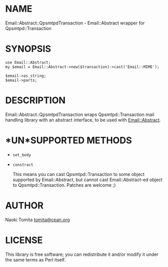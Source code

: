 # NAME

Email::Abstract::QpsmtpdTransaction - Email::Abstract wrapper for Qpsmtpd::Transaction

# SYNOPSIS

    use Email::Abstract;
    my $email = Email::Abstract->new($transaction)->cast('Email::MIME');
    
    $email->as_string;
    $email->parts;

# DESCRIPTION

Email::Abstract::QpsmtpdTransaction wraps Qpsmtpd::Transaction mail handling library
with an abstract interface, to be used with [Email::Abstract](https://metacpan.org/pod/Email%3A%3AAbstract).

# \*UN\*SUPPORTED METHODS

- `set_body`
- `constract`

    This means you can cast Qpsmtpd::Transaction to some object
    supported by Email::Abstract, but cannot cast Email::Abstract-ed object
    to Qpsmtpd::Transaction. Patches are welcome ;)

# AUTHOR

Naoki Tomita <tomita@cpan.org>

# LICENSE

This library is free software; you can redistribute it and/or modify
it under the same terms as Perl itself.
